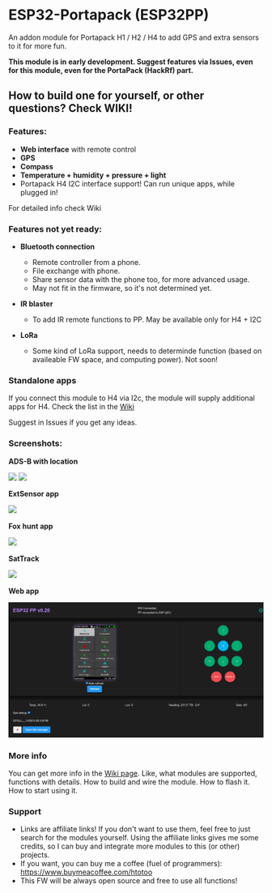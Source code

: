 # ESP32-Portapack (ESP32PP)
An addon module for Portapack H1 / H2 / H4 to add GPS and extra sensors to it for more fun.

**This module is in early development. Suggest features via Issues, even for this module, even for the PortaPack (HackRf) part.**

## How to build one for yourself, or other questions? Check WIKI!


### Features:

- **Web interface** with remote control
- **GPS**
- **Compass**
- **Temperature + humidity + pressure + light**
- Portapack H4 I2C interface support! Can run unique apps, while plugged in!

For detailed info check Wiki

### Features not yet ready: 

- **Bluetooth connection**
  - Remote controller from a phone.
  - File exchange with phone.
  - Share sensor data with the phone too, for more advanced usage.
  - May not fit in the firmware, so it's not determined yet.

- **IR blaster**
  - To add IR remote functions to PP. May be available only for H4 + I2C

- **LoRa**
  - Some kind of LoRa support, needs to determinde function (based on availeable FW space, and computing power). Not soon!

### Standalone apps
If you connect this module to H4 via I2c, the module will supply additional apps for H4. Check the list in the [Wiki](https://github.com/htotoo/ESP32-Portapack/wiki/I2C-apps-for-H4)

Suggest in Issues if you get any ideas.


### Screenshots:
**ADS-B with location**

![](https://github.com/htotoo/ESP32-Portapack/blob/main/ScreenShots/ADSB_mycoords.png?raw=true)  ![](https://github.com/htotoo/ESP32-Portapack/blob/main/ScreenShots/ADSB_mycoords_with_orientation.png?raw=true)

**ExtSensor app**

![](https://github.com/htotoo/ESP32-Portapack/blob/main/ScreenShots/ExtSensorTester.png?raw=true)


**Fox hunt app**

![](https://github.com/htotoo/ESP32-Portapack/blob/main/ScreenShots/foxhunt.png?raw=true)


**SatTrack**

![](https://github.com/htotoo/ESP32-Portapack/blob/main/ScreenShots/sattrack.png?raw=true)


**Web app**

![](https://github.com/htotoo/ESP32-Portapack/blob/main/ScreenShots/esp32pp_web.png?raw=true)



### More info
You can get more info in the [Wiki page](https://github.com/htotoo/ESP32-Portapack/wiki). Like, what modules are supported, functions with details. How to build and wire the module. How to flash it. How to start using it.
 

### Support
- Links are affiliate links! If you don't want to use them, feel free to just search for the modules yourself. Using the affiliate links gives me some credits, so I can buy and integrate more modules to this (or other) projects.
- If you want, you can buy me a coffee (fuel of programmers): https://www.buymeacoffee.com/htotoo
- This FW will be always open source and free to use all functions!
